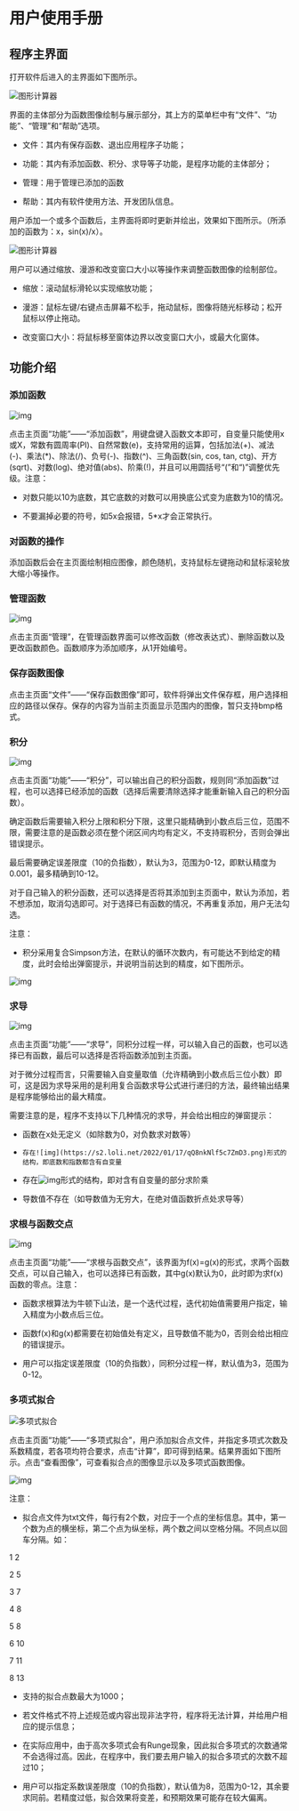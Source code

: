 # 用户使用手册

## 程序主界面

打开软件后进入的主界面如下图所示。

![图形计算器](https://s2.loli.net/2022/01/17/GzoBuQ1pqhyAWs6.png)

界面的主体部分为函数图像绘制与展示部分，其上方的菜单栏中有“文件”、“功能”、“管理”和“帮助”选项。

- 文件：其内有保存函数、退出应用程序子功能；

- 功能：其内有添加函数、积分、求导等子功能，是程序功能的主体部分；

- 管理：用于管理已添加的函数

- 帮助：其内有软件使用方法、开发团队信息。

用户添加一个或多个函数后，主界面将即时更新并绘出，效果如下图所示。（所添加的函数为：x，sin(x)/x）。

![图形计算器](https://s2.loli.net/2022/01/17/NBitcFG3pEqueyO.png)

用户可以通过缩放、漫游和改变窗口大小以等操作来调整函数图像的绘制部位。

- 缩放：滚动鼠标滑轮以实现缩放功能；

- 漫游：鼠标左键/右键点击屏幕不松手，拖动鼠标，图像将随光标移动；松开鼠标以停止拖动。

- 改变窗口大小：将鼠标移至窗体边界以改变窗口大小，或最大化窗体。

 

## 功能介绍

### 添加函数

![img](https://s2.loli.net/2022/01/17/khIaqTvSxLUru54.png)

点击主页面“功能”——“添加函数”，用键盘键入函数文本即可，自变量只能使用x或X，常数有圆周率(PI)、自然常数(e)，支持常用的运算，包括加法(+)、减法(-)、乘法(*)、除法(/)、负号(-)、指数(^)、三角函数(sin, cos, tan, ctg)、开方(sqrt)、对数(log)、绝对值(abs)、阶乘(!)，并且可以用圆括号“(”和“)”调整优先级。注意：

- 对数只能以10为底数，其它底数的对数可以用换底公式变为底数为10的情况。

- 不要漏掉必要的符号，如5x会报错，5*x才会正常执行。

 

### 对函数的操作

添加函数后会在主页面绘制相应图像，颜色随机，支持鼠标左键拖动和鼠标滚轮放大缩小等操作。

 

### 管理函数

![img](https://s2.loli.net/2022/01/17/9nOLHvS2kcKNMwr.png)

点击主页面“管理”，在管理函数界面可以修改函数（修改表达式）、删除函数以及更改函数颜色。函数顺序为添加顺序，从1开始编号。

 

### 保存函数图像

点击主页面“文件”——“保存函数图像”即可，软件将弹出文件保存框，用户选择相应的路径以保存。保存的内容为当前主页面显示范围内的图像，暂只支持bmp格式。

 

### 积分

![img](https://s2.loli.net/2022/01/17/YqIXx4TPgMC1DSB.png)

点击主页面“功能”——“积分”，可以输出自己的积分函数，规则同“添加函数”过程，也可以选择已经添加的函数（选择后需要清除选择才能重新输入自己的积分函数）。

确定函数后需要输入积分上限和积分下限，这里只能精确到小数点后三位，范围不限，需要注意的是函数必须在整个闭区间内均有定义，不支持瑕积分，否则会弹出错误提示。

最后需要确定误差限度（10的负指数），默认为3，范围为0-12，即默认精度为0.001，最多精确到10-12。

对于自己输入的积分函数，还可以选择是否将其添加到主页面中，默认为添加，若不想添加，取消勾选即可。对于选择已有函数的情况，不再重复添加，用户无法勾选。

注意：

- 积分采用复合Simpson方法，在默认的循环次数内，有可能达不到给定的精度，此时会给出弹窗提示，并说明当前达到的精度，如下图所示。

![img](https://s2.loli.net/2022/01/17/tNG9z3uXfjHCqlM.png)

 

### 求导

![img](https://s2.loli.net/2022/01/17/BvucCUYEro5lxST.png)

点击主页面“功能”——“求导”，同积分过程一样，可以输入自己的函数，也可以选择已有函数，最后可以选择是否将函数添加到主页面。

对于微分过程而言，只需要输入自变量取值（允许精确到小数点后三位小数）即可，这是因为求导采用的是利用复合函数求导公式进行递归的方法，最终输出结果是程序能够给出的最大精度。

需要注意的是，程序不支持以下几种情况的求导，并会给出相应的弹窗提示：

- 函数在x处无定义（如除数为0，对负数求对数等）

-     存在![img](https://s2.loli.net/2022/01/17/qQ8nkNlf5c7ZmD3.png)形式的结构，即底数和指数都含有自变量

-   存在![img](https://s2.loli.net/2022/01/17/O9anxzWHhLXfw8I.png)形式的结构，即对含有自变量的部分求阶乘

- 导数值不存在（如导数值为无穷大，在绝对值函数折点处求导等）

 

### 求根与函数交点

![img](https://s2.loli.net/2022/01/17/ljFus7JrtTpRVae.png)

​    点击主页面“功能”——“求根与函数交点”，该界面为f(x)=g(x)的形式，求两个函数交点，可以自己输入，也可以选择已有函数，其中g(x)默认为0，此时即为求f(x)函数的零点。注意：

- 函数求根算法为牛顿下山法，是一个迭代过程，迭代初始值需要用户指定，输入精度为小数点后三位。

- 函数f(x)和g(x)都需要在初始值处有定义，且导数值不能为0，否则会给出相应的错误提示。

- 用户可以指定误差限度（10的负指数），同积分过程一样，默认值为3，范围为0-12。

### 多项式拟合

![多项式拟合](https://s2.loli.net/2022/01/17/DWAyUc4Jj9uqQpb.png)

点击主页面“功能”——“多项式拟合”，用户添加拟合点文件，并指定多项式次数及系数精度，若各项均符合要求，点击“计算”，即可得到结果。结果界面如下图所示。点击“查看图像”，可查看拟合点的图像显示以及多项式函数图像。

![img](C:/Users/hsshh/AppData/Local/Temp/msohtmlclip1/01/clip_image024.png)

注意：

- 拟合点文件为txt文件，每行有2个数，对应于一个点的坐标信息。其中，第一个数为点的横坐标，第二个点为纵坐标，两个数之间以空格分隔。不同点以回车分隔。如：

1 2

2 5

3 7

4 8

5 8

6 10

7 11

8 13

- 支持的拟合点数最大为1000；

- 若文件格式不符上述规范或内容出现非法字符，程序将无法计算，并给用户相应的提示信息；

- 在实际应用中，由于高次多项式会有Runge现象，因此拟合多项式的次数通常不会选得过高。因此，在程序中，我们要去用户输入的拟合多项式的次数不超过10；

- 用户可以指定系数误差限度（10的负指数），默认值为8，范围为0-12，其余要求同前。若精度过低，拟合效果将变差，和预期效果可能存在较大偏离。


